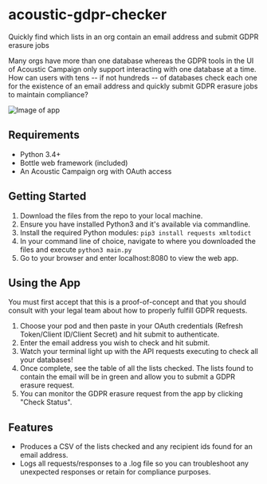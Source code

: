 # acoustic-gdpr-checker
Quickly find which lists in an org contain an email address and submit GDPR erasure jobs

Many orgs have more than one database whereas the GDPR tools in the UI of Acoustic Campaign only support interacting with one database at a time. How can users with tens -- if not hundreds -- of databases check each one for the existence of an email address and quickly submit GDPR erasure jobs to maintain compliance?

![Image of app](https://i.imgur.com/OdHIJ3E.png)

## Requirements

- Python 3.4+
- Bottle web framework (included)
- An Acoustic Campaign org with OAuth access

## Getting Started

1. Download the files from the repo to your local machine.
2. Ensure you have installed Python3 and it's available via commandline.
3. Install the required Python modules: `pip3 install requests xmltodict`
4. In your command line of choice, navigate to where you downloaded the files and execute `python3 main.py`
5. Go to your browser and enter localhost:8080 to view the web app.

## Using the App

You must first accept that this is a proof-of-concept and that you should consult with your legal team about how to properly fulfill GDPR requests.

1. Choose your pod and then paste in your OAuth credentials (Refresh Token/Client ID/Client Secret) and hit submit to authenticate.
2. Enter the email address you wish to check and hit submit.
3. Watch your terminal light up with the API requests executing to check all your databases!
4. Once complete, see the table of all the lists checked. The lists found to contain the email will be in green and allow you to submit a GDPR erasure request.
5. You can monitor the GDPR erasure request from the app by clicking "Check Status".

## Features

- Produces a CSV of the lists checked and any recipient ids found for an email address.
- Logs all requests/responses to a .log file so you can troubleshoot any unexpected responses or retain for compliance purposes.
